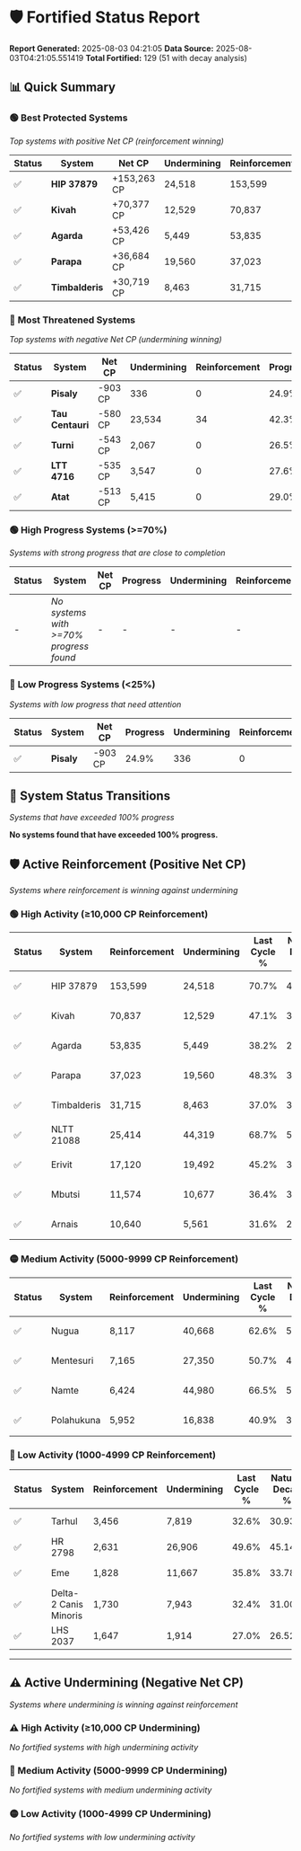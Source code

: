 # 🛡️ Fortified Status Report

**Report Generated:** 2025-08-03 04:21:05
**Data Source:** 2025-08-03T04:21:05.551419
**Total Fortified:** 129 (51 with decay analysis)

## 📊 Quick Summary

### 🟢 **Best Protected Systems**
*Top systems with positive Net CP (reinforcement winning)*

| Status | System | Net CP | Undermining | Reinforcement | Progress |
|--------|--------|--------|-------------|---------------|----------|
| ✅ | **HIP 37879** | +153,263 CP | 24,518 | 153,599 | 66.9% |
| ✅ | **Kivah** | +70,377 CP | 12,529 | 70,837 | 45.2% |
| ✅ | **Agarda** | +53,426 CP | 5,449 | 53,835 | 37.4% |
| ✅ | **Parapa** | +36,684 CP | 19,560 | 37,023 | 45.3% |
| ✅ | **Timbalderis** | +30,719 CP | 8,463 | 31,715 | 35.7% |

### 🔴 **Most Threatened Systems**
*Top systems with negative Net CP (undermining winning)*

| Status | System | Net CP | Undermining | Reinforcement | Progress |
|--------|--------|--------|-------------|---------------|----------|
| ✅ | **Pisaly** | -903 CP | 336 | 0 | 24.9% |
| ✅ | **Tau Centauri** | -580 CP | 23,534 | 34 | 42.3% |
| ✅ | **Turni** | -543 CP | 2,067 | 0 | 26.5% |
| ✅ | **LTT 4716** | -535 CP | 3,547 | 0 | 27.6% |
| ✅ | **Atat** | -513 CP | 5,415 | 0 | 29.0% |

### 🟢 **High Progress Systems (>=70%)**
*Systems with strong progress that are close to completion*

| Status | System | Net CP | Progress | Undermining | Reinforcement |
|--------|--------|--------|----------|-------------|---------------|
| - | *No systems with >=70% progress found* | - | - | - | - |

### 🔴 **Low Progress Systems (<25%)**
*Systems with low progress that need attention*

| Status | System | Net CP | Progress | Undermining | Reinforcement |
|--------|--------|--------|----------|-------------|---------------|
| ✅ | **Pisaly** | -903 CP | 24.9% | 336 | 0 |
## 🔄 System Status Transitions
*Systems that have exceeded 100% progress*

**No systems found that have exceeded 100% progress.**

## 🛡️ Active Reinforcement (Positive Net CP)
*Systems where reinforcement is winning against undermining*

### 🟢 High Activity (≥10,000 CP Reinforcement)

| Status | System | Reinforcement | Undermining | Last Cycle % | Natural Decay % | Current Progress % | Current CP | Net CP | Activity |
|--------|--------|---------------|-------------|--------------|-----------------|-------------------|------------|--------|----------|
| ✅ | HIP 37879 | 153,599 | 24,518 | 70.7% | 43.32% | 66.9% | 434,850 | +153,263 | 🟢 High Reinforcement |
| ✅ | Kivah | 70,837 | 12,529 | 47.1% | 34.37% | 45.2% | 293,800 | +70,377 | 🟢 High Reinforcement |
| ✅ | Agarda | 53,835 | 5,449 | 38.2% | 29.18% | 37.4% | 243,100 | +53,426 | 🟢 High Reinforcement |
| ✅ | Parapa | 37,023 | 19,560 | 48.3% | 39.66% | 45.3% | 294,450 | +36,684 | 🟢 High Reinforcement |
| ✅ | Timbalderis | 31,715 | 8,463 | 37.0% | 30.97% | 35.7% | 232,050 | +30,719 | 🟢 High Reinforcement |
| ✅ | NLTT 21088 | 25,414 | 44,319 | 68.7% | 58.03% | 61.9% | 402,350 | +25,183 | 🟢 High Reinforcement |
| ✅ | Erivit | 17,120 | 19,492 | 45.2% | 39.62% | 42.2% | 274,300 | +16,795 | 🟢 High Reinforcement |
| ✅ | Mbutsi | 11,574 | 10,677 | 36.4% | 33.08% | 34.8% | 226,199 | +11,209 | 🟢 High Reinforcement |
| ✅ | Arnais | 10,640 | 5,561 | 31.6% | 29.15% | 30.7% | 199,550 | +10,077 | 🟢 High Reinforcement |

### 🟡 Medium Activity (5000-9999 CP Reinforcement)

| Status | System | Reinforcement | Undermining | Last Cycle % | Natural Decay % | Current Progress % | Current CP | Net CP | Activity |
|--------|--------|---------------|-------------|--------------|-----------------|-------------------|------------|--------|----------|
| ✅ | Nugua | 8,117 | 40,668 | 62.6% | 55.13% | 56.3% | 365,949 | +7,614 | 🟡 Medium Reinforcement |
| ✅ | Mentesuri | 7,165 | 27,350 | 50.7% | 45.44% | 46.5% | 302,250 | +6,870 | 🟡 Medium Reinforcement |
| ✅ | Namte | 6,424 | 44,980 | 66.5% | 58.62% | 59.6% | 387,400 | +6,342 | 🟡 Medium Reinforcement |
| ✅ | Polahukuna | 5,952 | 16,838 | 40.9% | 37.47% | 38.3% | 248,949 | +5,378 | 🟡 Medium Reinforcement |

### 🔴 Low Activity (1000-4999 CP Reinforcement)

| Status | System | Reinforcement | Undermining | Last Cycle % | Natural Decay % | Current Progress % | Current CP | Net CP | Activity |
|--------|--------|---------------|-------------|--------------|-----------------|-------------------|------------|--------|----------|
| ✅ | Tarhul | 3,456 | 7,819 | 32.6% | 30.93% | 31.4% | 204,100 | +3,047 | 🔵 Low Reinforcement |
| ✅ | HR 2798 | 2,631 | 26,906 | 49.6% | 45.14% | 45.5% | 295,750 | +2,364 | 🔵 Low Reinforcement |
| ✅ | Eme | 1,828 | 11,667 | 35.8% | 33.78% | 34.0% | 221,000 | +1,428 | 🔵 Low Reinforcement |
| ✅ | Delta-2 Canis Minoris | 1,730 | 7,943 | 32.4% | 31.00% | 31.2% | 202,800 | +1,292 | 🔵 Low Reinforcement |
| ✅ | LHS 2037 | 1,647 | 1,914 | 27.0% | 26.52% | 26.7% | 173,550 | +1,171 | 🔵 Low Reinforcement |


---

## ⚠️ Active Undermining (Negative Net CP)
*Systems where undermining is winning against reinforcement*

### ⚠️ High Activity (≥10,000 CP Undermining)

*No fortified systems with high undermining activity*

### 🔶 Medium Activity (5000-9999 CP Undermining)

*No fortified systems with medium undermining activity*

### 🟡 Low Activity (1000-4999 CP Undermining)

*No fortified systems with low undermining activity*
